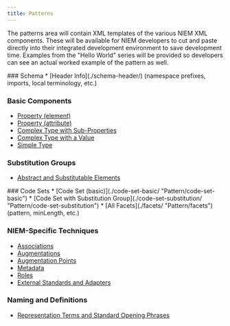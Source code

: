 ```yaml
---
title: Patterns
---
```

The patterns area will contain XML templates of the various NIEM XML components. These will be available for NIEM developers to cut and paste directly into their integrated development environment to save development time. Examples from the "Hello World" series will be provided so developers can see an actual worked example of the pattern as well.

<div class="col-md-6" markdown="1">
### Schema
* [Header Info](./schema-header/) (namespace prefixes, imports, local terminology, etc.)

### Basic Components
* [Property (element)](./property-element/ "Pattern/property-element")
* [Property (attribute)](./property-attribute/ "Pattern/property-attribute")
* [Complex Type with Sub-Properties](./complex-type-with-sub-properties/ "Pattern/complex-type-with-sub-properties")
* [Complex Type with a Value](./complex-type-with-a-value/ "Pattern/complex-type-with-a-value")
* [Simple Type](./simple-type/ "Pattern/simple-type")

### Substitution Groups
* [Abstract and Substitutable Elements](./abstract-and-substitutable/ "Pattern/abstract-and-substitutable")
</div>

<div class="col-md-6" markdown="1">
### Code Sets
* [Code Set (basic)](./code-set-basic/ "Pattern/code-set-basic")
* [Code Set with Substitution Group](./code-set-substitution/ "Pattern/code-set-substitution")
* [All Facets](./facets/ "Pattern/facets") (pattern, minLength, etc.)

### NIEM-Specific Techniques
* [Associations](./association/ "Pattern/association")
* [Augmentations](./augmentation/ "Pattern/augmentation")
* [Augmentation Points](./augmentation-points/ "Pattern/augmentation-points")
* [Metadata](./metadata/ "Pattern/metadata")
* [Roles](./role/ "Pattern/role")
* [External Standards and Adapters](./external-standards-and-adapters/ "Pattern/external-standards-and-adapters")

### Naming and Definitions
* [Representation Terms and Standard Opening Phrases](./representation-terms-and-phrases/ "Pattern/representation-terms-and-phrases")
</div>
